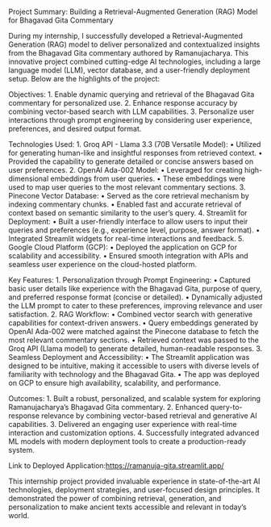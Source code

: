 Project Summary: Building a Retrieval-Augmented Generation (RAG) Model for Bhagavad Gita Commentary

During my internship, I successfully developed a Retrieval-Augmented Generation (RAG) model to deliver personalized and contextualized insights from the Bhagavad Gita commentary authored by Ramanujacharya. This innovative project combined cutting-edge AI technologies, including a large language model (LLM), vector database, and a user-friendly deployment setup. Below are the highlights of the project:

Objectives:
	1.	Enable dynamic querying and retrieval of the Bhagavad Gita commentary for personalized use.
	2.	Enhance response accuracy by combining vector-based search with LLM capabilities.
	3.	Personalize user interactions through prompt engineering by considering user experience, preferences, and desired output format.

Technologies Used:
	1.	Groq API - Llama 3.3 (70B Versatile Model):
	•	Utilized for generating human-like and insightful responses from retrieved context.
	•	Provided the capability to generate detailed or concise answers based on user preferences.
	2.	OpenAI Ada-002 Model:
	•	Leveraged for creating high-dimensional embeddings from user queries.
	•	These embeddings were used to map user queries to the most relevant commentary sections.
	3.	Pinecone Vector Database:
	•	Served as the core retrieval mechanism by indexing commentary chunks.
	•	Enabled fast and accurate retrieval of context based on semantic similarity to the user’s query.
	4.	Streamlit for Deployment:
	•	Built a user-friendly interface to allow users to input their queries and preferences (e.g., experience level, purpose, answer format).
	•	Integrated Streamlit widgets for real-time interactions and feedback.
	5.	Google Cloud Platform (GCP):
	•	Deployed the application on GCP for scalability and accessibility.
	•	Ensured smooth integration with APIs and seamless user experience on the cloud-hosted platform.

Key Features:
	1.	Personalization through Prompt Engineering:
	•	Captured basic user details like experience with the Bhagavad Gita, purpose of query, and preferred response format (concise or detailed).
	•	Dynamically adjusted the LLM prompt to cater to these preferences, improving relevance and user satisfaction.
	2.	RAG Workflow:
	•	Combined vector search with generative capabilities for context-driven answers.
	•	Query embeddings generated by OpenAI Ada-002 were matched against the Pinecone database to fetch the most relevant commentary sections.
	•	Retrieved context was passed to the Groq API (Llama model) to generate detailed, human-readable responses.
	3.	Seamless Deployment and Accessibility:
	•	The Streamlit application was designed to be intuitive, making it accessible to users with diverse levels of familiarity with technology and the Bhagavad Gita.
	•	The app was deployed on GCP to ensure high availability, scalability, and performance.

Outcomes:
	1.	Built a robust, personalized, and scalable system for exploring Ramanujacharya’s Bhagavad Gita commentary.
	2.	Enhanced query-to-response relevance by combining vector-based retrieval and generative AI capabilities.
	3.	Delivered an engaging user experience with real-time interaction and customization options.
	4.	Successfully integrated advanced ML models with modern deployment tools to create a production-ready system.

Link to Deployed Application:https://ramanuja-gita.streamlit.app/

This internship project provided invaluable experience in state-of-the-art AI technologies, deployment strategies, and user-focused design principles. It demonstrated the power of combining retrieval, generation, and personalization to make ancient texts accessible and relevant in today’s world.
